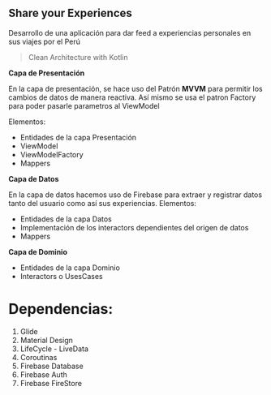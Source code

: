 ## Share your Experiences
Desarrollo de una aplicación para dar feed a experiencias personales en sus viajes por el Perú 

> Clean Architecture with Kotlin

**Capa de Presentación**

En la capa de presentación, se hace uso del Patrón **MVVM** para permitir los cambios de datos de manera reactiva.
Así mismo se usa el patron Factory para poder pasarle parametros al ViewModel

Elementos:
- Entidades de la capa Presentación
- ViewModel
- ViewModelFactory
- Mappers


**Capa de Datos**

En la capa de datos hacemos uso de Firebase para extraer y registrar datos tanto del usuario como así sus experiencias.
Elementos:
- Entidades de la capa Datos
- Implementación de los interactors dependientes del origen de datos
- Mappers


**Capa de Dominio**
- Entidades de la capa Dominio
- Interactors o UsesCases


# Dependencias:
1. Glide
2. Material Design
3. LifeCycle - LiveData
4. Coroutinas
5. Firebase Database
6. Firebase Auth
7. Firebase FireStore
